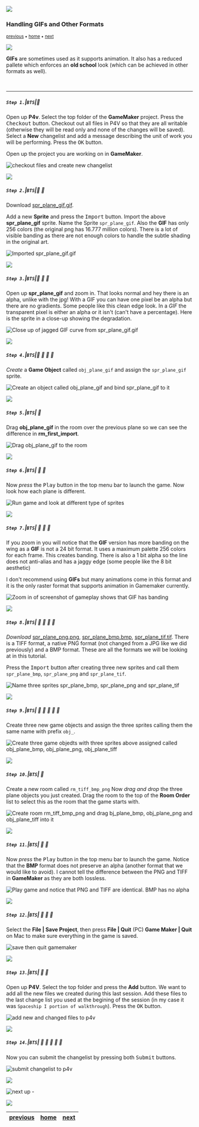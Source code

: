 ![](../images/line3.png)

### Handling GIFs and Other Formats

<sub>[previous](../handling-jpg/README.md#user-content-handling-jpgs) • [home](../README.md#user-content-gms2-background-tiles--sprites---table-of-contents) • [next](../raster-vector/README.md#user-content-raster-and-vector)</sub>

![](../images/line3.png)

**GIFs** are sometimes used as it supports animation.  It also has a reduced pallete which enforces an **old school** look (which can be achieved in other formats as well).  

<br>

---


##### `Step 1.`\|`BTS`|:small_blue_diamond:

Open up **P4v**.  Select the top folder of the **GameMaker** project. Press the <kbd>Checkout</kbd> button.  Checkout out all files in P4V so that they are all writable (otherwise they will be read only and none of the changes will be saved). Select a **New** changelist and add a message describing the unit of work you will be performing. Press the <kbd>OK</kbd> button.

Open up the project you are working on in **GameMaker**. 

![checkout files and create new changelist](images/checkoutFiles.png)


![](../images/line2.png)

##### `Step 2.`\|`BTS`|:small_blue_diamond: :small_blue_diamond: 

Download [spr_plane_gif.gif](../Assets/GIF/spr_plane_gif.gif).

Add a new **Sprite** and press the <kbd>Import</kbd> button. Import the above **spr_plane_gif** sprite.  Name the Sprite `spr_plane_gif`. Also the **GIF** has only 256 colors (the original png has 16.777 million colors).  There is a lot of visible banding as there are not enough colors to handle the subtle shading in the original art.

![Imported spr_plane_gif.gif](images/ImportSprPlaneGif.png)

![](../images/line2.png)

##### `Step 3.`\|`BTS`|:small_blue_diamond: :small_blue_diamond: :small_blue_diamond:

Open up **spr_plane_gif** and zoom in. That looks normal and hey there is an alpha, unlike with the jpg! With a GIF you can have one pixel be an alpha but there are no gradients. Some people like this clean edge look.  In a *GIF* the transparent pixel is either an alpha or it isn't (can't have a percentage). Here is the sprite in a close-up showing the degradation.

![Close up of jagged GIF curve from spr_plane_gif.gif](images/ZoomIntoGIFSprEdge.png)

![](../images/line2.png)

##### `Step 4.`\|`BTS`|:small_blue_diamond: :small_blue_diamond: :small_blue_diamond: :small_blue_diamond:

*Create* a **Game Object** called `obj_plane_gif` and assign the `spr_plane_gif` sprite.

![Create an object called obj_plane_gif and bind spr_plane_gif to it](images/ObjPlaneGif.png)

![](../images/line2.png)

##### `Step 5.`\|`BTS`| :small_orange_diamond:

Drag **obj_plane_gif** in the room over the previous plane so we can see the difference in **rm_first_import**.

![Drag obj_plane_gif to the room](images/DragGIFInRoom.png)

![](../images/line2.png)

##### `Step 6.`\|`BTS`| :small_orange_diamond: :small_blue_diamond:

Now *press* the <kbd>Play</kbd> button in the top menu bar to launch the game. Now look how each plane is different.

![Run game and look at different type of sprites](images/GifAndJPGGameroom.png)

![](../images/line2.png)

##### `Step 7.`\|`BTS`| :small_orange_diamond: :small_blue_diamond: :small_blue_diamond:

If you zoom in you will notice that the **GIF** version has more banding on the wing as a **GIF** is not a 24 bit format. It uses a maximum palette 256 colors for each frame.  This creates banding. There is also a 1 bit alpha so the line does not anti-alias and has a jaggy edge (some people like the 8 bit aesthetic) 

 I don't recommend using **GIFs** but many animations come in this format and it is the only raster format that supports animation in Gamemaker currently.

![Zoom in of screenshot of gameplay shows that GIF has banding](images/SharpGIFEdge.png)

![](../images/line2.png)

##### `Step 8.`\|`BTS`| :small_orange_diamond: :small_blue_diamond: :small_blue_diamond: :small_blue_diamond:

*Download* [spr_plane_png.png](../Assets/Misc/spr_plane_png.png), [spr_plane_bmp.bmp](../Assets/Misc/spr_plane_bmp.bmp), [spr_plane_tif.tif](../Assets/Misc/spr_plane_tif.tif).  There is a TIFF format, a native PNG format (not changed from a JPG like we did previously) and a BMP format.  These are all the formats we will be looking at in this tutorial.

Press the <kbd>Import</kbd> button after creating three new sprites and call them `spr_plane_bmp`, `spr_plane_png` and `spr_plane_tif`.

![Name three sprites spr_plane_bmp, spr_plane_png and spr_plane_tif](images/ImportThreeFormatSprites.png)


![](../images/line2.png)

##### `Step 9.`\|`BTS`| :small_orange_diamond: :small_blue_diamond: :small_blue_diamond: :small_blue_diamond: :small_blue_diamond:

Create three new game objects and assign the three sprites calling them the same name with prefix `obj_`.

![Create three game objedts with three sprites above assigned called obj_plane_bmp, obj_plane_png, obj_plane_tiff](images/CreateThreePlaneObjects.png)


![](../images/line2.png)

##### `Step 10.`\|`BTS`| :large_blue_diamond:

Create a new room called `rm_tiff_bmp_png`  Now *drag and drop* the three plane objects you just created. Drag the room to the top of the **Room Order** list to select this as the room that the game starts with.
        
![Create room rm_tiff_bmp_png and drag bj_plane_bmp, obj_plane_png and obj_plane_tiff into it](images/CreateNewRoomAddThreeObjects.png)

![](../images/line2.png)

##### `Step 11.`\|`BTS`| :large_blue_diamond: :small_blue_diamond: 

Now *press* the <kbd>Play</kbd> button in the top menu bar to launch the game. Notice that the **BMP** format does not preserve an alpha (another format that we would like to avoid).  I cannot tell the difference between the PNG and TIFF in **GameMaker** as they are both lossless.

![Play game and notice that PNG and TIFF are identical.  BMP has no alpha](images/ThreePlanesInGame.png)


![](../images/line2.png)

##### `Step 12.`\|`BTS`| :large_blue_diamond: :small_blue_diamond: :small_blue_diamond: 

Select the **File | Save Project**, then press **File | Quit** (PC) **Game Maker | Quit** on Mac to make sure everything in the game is saved.

![save then quit gamemaker](images/saveQuit.png)

![](../images/line2.png)

##### `Step 13.`\|`BTS`| :large_blue_diamond: :small_blue_diamond: 

Open up **P4V**.  Select the top folder and press the **Add** button.  We want to add all the new files we created during this last session.  Add these files to the last change list you used at the begining of the session (in my case it was `Spaceship I portion of walkthrough`). Press the <kbd>OK</kbd> button.

![add new and changed files to p4v](images/add.png)

![](../images/line2.png)

##### `Step 14.`\|`BTS`| :large_blue_diamond: :small_blue_diamond: :small_blue_diamond: :small_blue_diamond:  :small_blue_diamond: 

Now you can submit the changelist by pressing both <kbd>Submit</kbd> buttons.

![submit changelist to p4v](images/submit.png)

![](../images/line.png)

<!-- <img src="https://via.placeholder.com/1000x100/45D7CA/000000/?text=Next Up - Raster and Vector"> -->
![next up - ](images/banner.png)

![](../images/line.png)

| [previous](../handling-jpg/README.md#user-content-handling-jpgs)| [home](../README.md#user-content-gms2-background-tiles--sprites---table-of-contents) | [next](../raster-vector/README.md#user-content-raster-and-vector)|
|---|---|---|
